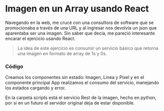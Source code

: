 # Imagen en un Array usando React

Navegando en la web, me crucé con una consultora de software que se promocionaba a través de una URL y al ingresar nos devolvía un json que aparentaba ser una imagen. Sin saber que decía, me pareció interesante encarar el ejercicio usando React.

> La idea de este ejercicio es 
> consumir un servicio básico 
> que retorna una imagen 
> en formato de array de 1s y 0s.

### Código

Creamos los componentes sin estado: Imagen, Linea y Pixel y en el componente principal App realizamos el consumo del servicio, manejando los estados cargando y error.

En la carpeta scripts está el servicio Rest de la imagen, hecho en python, por si en un futuro el servidor original deja de estar disponible. 